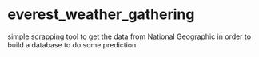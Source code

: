 # everest_weather_gathering
simple scrapping tool to get the data from National Geographic in order to build a database to do some prediction
